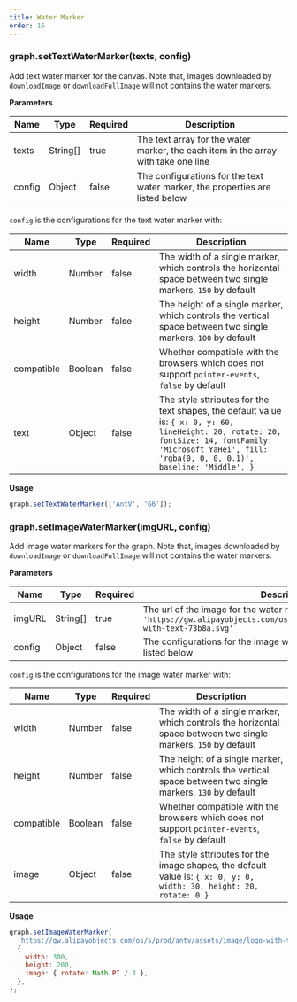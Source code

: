 ```yaml
---
title: Water Marker
order: 16
---
```


### graph.setTextWaterMarker(texts, config)

Add text water marker for the canvas. Note that, images downloaded by `downloadImage` or `downloadFullImage` will not contains the water markers.

**Parameters**

| Name | Type | Required | Description |
| --- | --- | --- | --- |
| texts | String[] | true | The text array for the water marker, the each item in the array with take one line |
| config | Object | false | The configurations for the text water marker, the properties are listed below |

`config` is the configurations for the text water marker with:

| Name | Type | Required | Description |
| --- | --- | --- | --- |
| width | Number | false | The width of a single marker, which controls the horizontal space between two single markers, `150` by default |
| height | Number | false | The height of a single marker, which controls the vertical space between two single markers, `100` by default |
| compatible | Boolean | false | Whether compatible with the browsers which does not support `pointer-events`, `false` by default |
| text | Object | false | The style sttributes for the text shapes, the default value is: `{ x: 0, y: 60, lineHeight: 20, rotate: 20, fontSize: 14, fontFamily: 'Microsoft YaHei', fill: 'rgba(0, 0, 0, 0.1)', baseline: 'Middle', }` |

**Usage**

```javascript
graph.setTextWaterMarker(['AntV', 'G6']);
```

### graph.setImageWaterMarker(imgURL, config)

Add image water markers for the graph. Note that, images downloaded by `downloadImage` or `downloadFullImage` will not contains the water markers.

**Parameters**

| Name | Type | Required | Description |
| --- | --- | --- | --- |
| imgURL | String[] | true | The url of the image for the water marker, the default value is `'https://gw.alipayobjects.com/os/s/prod/antv/assets/image/logo-with-text-73b8a.svg'` |
| config | Object | false | The configurations for the image watermarker, the properties are listed below |

`config` is the configurations for the image water marker with:

| Name | Type | Required | Description |
| --- | --- | --- | --- |
| width | Number | false | The width of a single marker, which controls the horizontal space between two single markers, `150` by default |
| height | Number | false | The height of a single marker, which controls the vertical space between two single markers, `130` by default |
| compatible | Boolean | false | Whether compatible with the browsers which does not support `pointer-events`, `false` by default |
| image | Object | false | The style sttributes for the image shapes, the default value is: `{ x: 0, y: 0, width: 30, height: 20, rotate: 0 }` |

**Usage**

```javascript
graph.setImageWaterMarker(
  'https://gw.alipayobjects.com/os/s/prod/antv/assets/image/logo-with-text-73b8a.svg',
  {
    width: 300,
    height: 200,
    image: { rotate: Math.PI / 3 },
  },
);
```

